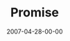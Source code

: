 ---
layout: message
category: message
series: "Ghost"
title: "Promise"
date: 2007-04-28-00-00
message_id: 21
sc-permalink-url: "http://soundcloud.com/crdschurch/promise"
audio: "http://s3.amazonaws.com/crossroads-media/messages/audio/Ghost_04_Promise_04-29-07_wells.mp3"
audio-duration: "25:02"
tag: 
 - wells
 - holy-spirit
 - holy-ghost
 - breathing
 - breath
 - spirit
explicit: false
---